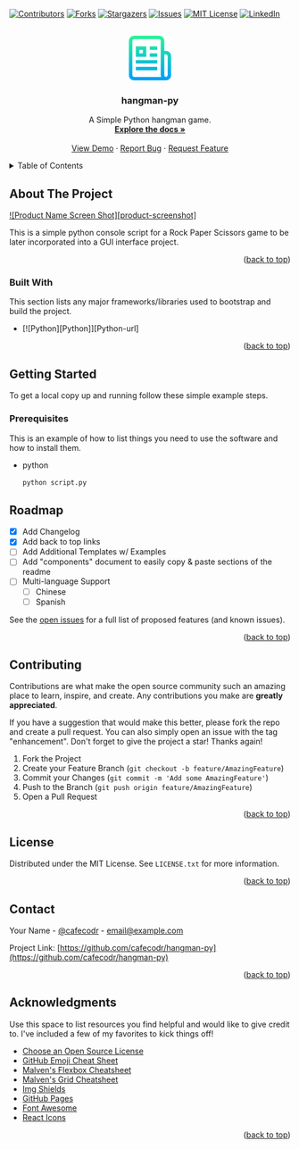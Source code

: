 <a name="readme-top"></a>

<!-- PROJECT SHIELDS -->
[![Contributors][contributors-shield]][contributors-url]
[![Forks][forks-shield]][forks-url]
[![Stargazers][stars-shield]][stars-url]
[![Issues][issues-shield]][issues-url]
[![MIT License][license-shield]][license-url]
[![LinkedIn][linkedin-shield]][linkedin-url]

<br />
<div align="center">
  <a href="https://github.com/cafecodr/hangman-py">
    <img src="images/logo.png" alt="Logo" width="80" height="80">
  </a>

  <h3 align="center">hangman-py</h3>

  <p align="center">
    A Simple Python hangman game.
    <br />
    <a href="https://github.com/cafecodr/hangman-py"><strong>Explore the docs »</strong></a>
    <br />
    <br />
    <a href="https://github.com/cafecodr/hangman-py">View Demo</a>
    ·
    <a href="https://github.com/cafecodr/hangman-py/issues">Report Bug</a>
    ·
    <a href="https://github.com/cafecodr/hangman-py/issues">Request Feature</a>
  </p>
</div>

<!-- TABLE OF CONTENTS -->
<details>
  <summary>Table of Contents</summary>
  <ol>
    <li>
      <a href="#about-the-project">About The Project</a>
      <ul>
        <li><a href="#built-with">Built With</a></li>
      </ul>
    </li>
    <li>
      <a href="#getting-started">Getting Started</a>
      <ul>
        <li><a href="#prerequisites">Prerequisites</a></li>
        <li><a href="#installation">Installation</a></li>
      </ul>
    </li>
    <li><a href="#usage">Usage</a></li>
    <li><a href="#roadmap">Roadmap</a></li>
    <li><a href="#contributing">Contributing</a></li>
    <li><a href="#license">License</a></li>
    <li><a href="#contact">Contact</a></li>
    <li><a href="#acknowledgments">Acknowledgments</a></li>
  </ol>
</details>

<!-- ABOUT THE PROJECT -->
## About The Project

[![Product Name Screen Shot][product-screenshot]](https://github.com/cafecodr/hangman-py)

This is a simple python console script for a Rock Paper Scissors game to be later incorporated into a GUI interface project.

<p align="right">(<a href="#readme-top">back to top</a>)</p>

### Built With

This section lists any major frameworks/libraries used to bootstrap and build the project.

* [![Python][Python]][Python-url]

<p align="right">(<a href="#readme-top">back to top</a>)</p>

<!-- GETTING STARTED -->
## Getting Started

To get a local copy up and running follow these simple example steps.

### Prerequisites

This is an example of how to list things you need to use the software and how to install them.

* python

  ```sh
  python script.py
  ```

<!-- ROADMAP -->
## Roadmap

* [x] Add Changelog
* [x] Add back to top links
* [ ] Add Additional Templates w/ Examples
* [ ] Add "components" document to easily copy & paste sections of the readme
* [ ] Multi-language Support
  * [ ] Chinese
  * [ ] Spanish

See the [open issues](https://github.com/cafecodr/hangman-py/issues) for a full list of proposed features (and known issues).

<p align="right">(<a href="#readme-top">back to top</a>)</p>

<!-- CONTRIBUTING -->
## Contributing

Contributions are what make the open source community such an amazing place to learn, inspire, and create. Any contributions you make are **greatly appreciated**.

If you have a suggestion that would make this better, please fork the repo and create a pull request. You can also simply open an issue with the tag "enhancement".
Don't forget to give the project a star! Thanks again!

1. Fork the Project
2. Create your Feature Branch (`git checkout -b feature/AmazingFeature`)
3. Commit your Changes (`git commit -m 'Add some AmazingFeature'`)
4. Push to the Branch (`git push origin feature/AmazingFeature`)
5. Open a Pull Request

<p align="right">(<a href="#readme-top">back to top</a>)</p>

<!-- LICENSE -->
## License

Distributed under the MIT License. See `LICENSE.txt` for more information.

<p align="right">(<a href="#readme-top">back to top</a>)</p>

<!-- CONTACT -->
## Contact

Your Name - [@cafecodr](https://twitter.com/cafecodr) - email@example.com

Project Link: [https://github.com/cafecodr/hangman-py](https://github.com/cafecodr/hangman-py)

<p align="right">(<a href="#readme-top">back to top</a>)</p>

<!-- ACKNOWLEDGMENTS -->
## Acknowledgments

Use this space to list resources you find helpful and would like to give credit to. I've included a few of my favorites to kick things off!

* [Choose an Open Source License](https://choosealicense.com)
* [GitHub Emoji Cheat Sheet](https://www.webpagefx.com/tools/emoji-cheat-sheet)
* [Malven's Flexbox Cheatsheet](https://flexbox.malven.co/)
* [Malven's Grid Cheatsheet](https://grid.malven.co/)
* [Img Shields](https://shields.io)
* [GitHub Pages](https://pages.github.com)
* [Font Awesome](https://fontawesome.com)
* [React Icons](https://react-icons.github.io/react-icons/search)

<p align="right">(<a href="#readme-top">back to top</a>)</p>

<!-- MARKDOWN LINKS & IMAGES -->
<!-- https://www.markdownguide.org/basic-syntax/#reference-style-links -->
[contributors-shield]: https://img.shields.io/github/contributors/cafecodr/hangman-py.svg?style=for-the-badge
[contributors-url]: https://github.com/cafecodr/hangman-py/graphs/contributors
[forks-shield]: https://img.shields.io/github/forks/cafecodr/hangman-py.svg?style=for-the-badge
[forks-url]: https://github.com/cafecodr/hangman-py/network/members
[stars-shield]: https://img.shields.io/github/stars/cafecodr/hangman-py.svg?style=for-the-badge
[stars-url]: https://github.com/cafecodr/hangman-py/stargazers
[issues-shield]: https://img.shields.io/github/issues/cafecodr/hangman-py.svg?style=for-the-badge
[issues-url]: https://github.com/cafecodr/hangman-py/issues
[license-shield]: https://img.shields.io/github/license/cafecodr/hangman-py.svg?style=for-the-badge
[license-url]: https://github.com/cafecodr/hangman-py/blob/master/LICENSE
[linkedin-shield]: https://img.shields.io/badge/-LinkedIn-black.svg?style=for-the-badge&logo=linkedin&colorB=555
[linkedin-url]: https://linkedin.com/in/andrew-pomerleau
